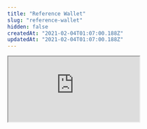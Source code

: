 ```yaml
---
title: "Reference Wallet"
slug: "reference-wallet"
hidden: false
createdAt: "2021-02-04T01:07:00.188Z"
updatedAt: "2021-02-04T01:07:00.188Z"
---
```

<iframe src="https://demo-wallet.diem.com/login/" />